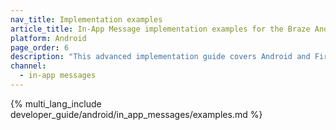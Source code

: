 ```yaml
---
nav_title: Implementation examples
article_title: In-App Message implementation examples for the Braze Android SDK
platform: Android
page_order: 6
description: "This advanced implementation guide covers Android and FireOS in-app message code considerations, three use cases built by our team, and accompanying code snippets."
channel:
  - in-app messages
---
```


{% multi_lang_include developer_guide/android/in_app_messages/examples.md %}
